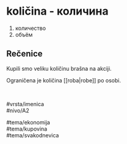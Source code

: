 # količina - количина

1. количество
2. объём

## Rečenice

Kupili smo veliku količinu brašna na akciji.

Ograničena je količina [[roba|robe]] po osobi.

<br>

#vrsta/imenica  
#nivo/A2  

#tema/ekonomija  
#tema/kupovina  
#tema/svakodnevica  
